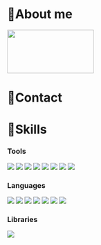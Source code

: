 # 👋About me

<a href="https://github.com/devxb/gitanimals">
    <img src="https://render.gitanimals.org/lines/kqe123?pet-id=1" width="200" height="100"/></a>

# 📱Contact

# 📖Skills

### Tools
<img src="https://img.shields.io/badge/Android Studio-3DDC84?style=for-the-badge&logo=Android Studio&logoColor=white"/> <img src="https://img.shields.io/badge/Docker-2496ED?style=for-the-badge&logo=Docker&logoColor=white"/> <img src="https://img.shields.io/badge/Firebase-FFCA28?style=for-the-badge&logo=firebase&logoColor=black"/> <img src="https://img.shields.io/badge/GitHub-181717?style=for-the-badge&logo=GitHub&logoColor=white"/> <img src="https://img.shields.io/badge/PyCharm-000000?style=for-the-badge&logo=PyCharm&logoColor=white"/> <img src="https://img.shields.io/badge/Visual Studio Code-007ACC?style=for-the-badge&logo=Visual Studio Code&logoColor=white"/> <img src="https://img.shields.io/badge/streamlit%20-%23FF0000.svg?style=for-the-badge&logo=streamlit&logoColor=white"/> <img src="https://img.shields.io/badge/django-092E20?style=for-the-badge&logo=django&logoColor=white"/>

### Languages
<img src="https://img.shields.io/badge/C-A8B9CC?style=for-the-badge&logo=C&logoColor=white"/> <img src="https://img.shields.io/badge/HTML5-E34F26?style=for-the-badge&logo=html5&logoColor=white"/> <img src="https://img.shields.io/badge/Python-3776AB?style=for-the-badge&logo=Python&logoColor=white"/> <img src="https://img.shields.io/badge/java-007396?style=for-the-badge&logo=java&logoColor=white"/>
<img src="https://img.shields.io/badge/MariaDB-003545?style=for-the-badge&logo=mariaDB&logoColor=white"/> <img src="https://img.shields.io/badge/MySQL-4479A1?style=for-the-badge&logo=MySQL&logoColor=white"/> <img src="https://img.shields.io/badge/ORACLE-F80000?style=for-the-badge&logo=oracle&logoColor=white"/>

### Libraries
<img src="https://img.shields.io/badge/Selenium-43B02A?style=for-the-badge&logo=Selenium&logoColor=white"/>


